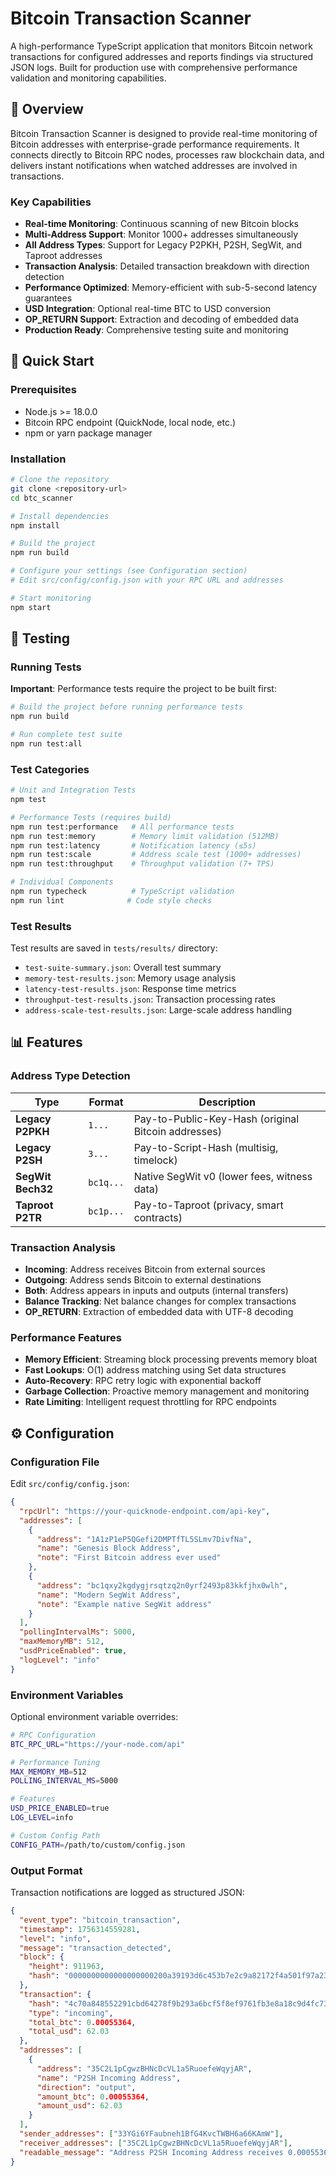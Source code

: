 # Bitcoin Transaction Scanner

A high-performance TypeScript application that monitors Bitcoin network transactions for configured addresses and reports findings via structured JSON logs. Built for production use with comprehensive performance validation and monitoring capabilities.

## 🎯 Overview

Bitcoin Transaction Scanner is designed to provide real-time monitoring of Bitcoin addresses with enterprise-grade performance requirements. It connects directly to Bitcoin RPC nodes, processes raw blockchain data, and delivers instant notifications when watched addresses are involved in transactions.

### Key Capabilities
- **Real-time Monitoring**: Continuous scanning of new Bitcoin blocks
- **Multi-Address Support**: Monitor 1000+ addresses simultaneously
- **All Address Types**: Support for Legacy P2PKH, P2SH, SegWit, and Taproot addresses
- **Transaction Analysis**: Detailed transaction breakdown with direction detection
- **Performance Optimized**: Memory-efficient with sub-5-second latency guarantees
- **USD Integration**: Optional real-time BTC to USD conversion
- **OP_RETURN Support**: Extraction and decoding of embedded data
- **Production Ready**: Comprehensive testing suite and monitoring

## 🚀 Quick Start

### Prerequisites
- Node.js >= 18.0.0
- Bitcoin RPC endpoint (QuickNode, local node, etc.)
- npm or yarn package manager

### Installation

```bash
# Clone the repository
git clone <repository-url>
cd btc_scanner

# Install dependencies
npm install

# Build the project
npm run build

# Configure your settings (see Configuration section)
# Edit src/config/config.json with your RPC URL and addresses

# Start monitoring
npm start
```
## 🧪 Testing

### Running Tests

**Important**: Performance tests require the project to be built first:

```bash
# Build the project before running performance tests
npm run build

# Run complete test suite
npm run test:all
```

### Test Categories

```bash
# Unit and Integration Tests
npm test

# Performance Tests (requires build)
npm run test:performance   # All performance tests
npm run test:memory        # Memory limit validation (512MB)
npm run test:latency       # Notification latency (≤5s)
npm run test:scale         # Address scale test (1000+ addresses)
npm run test:throughput    # Throughput validation (7+ TPS)

# Individual Components
npm run typecheck          # TypeScript validation
npm run lint              # Code style checks
```

### Test Results

Test results are saved in `tests/results/` directory:
- `test-suite-summary.json`: Overall test summary
- `memory-test-results.json`: Memory usage analysis
- `latency-test-results.json`: Response time metrics
- `throughput-test-results.json`: Transaction processing rates
- `address-scale-test-results.json`: Large-scale address handling

## 📊 Features

### Address Type Detection
| Type | Format | Description |
|------|--------|-------------|
| **Legacy P2PKH** | `1...` | Pay-to-Public-Key-Hash (original Bitcoin addresses) |
| **Legacy P2SH** | `3...` | Pay-to-Script-Hash (multisig, timelock) |
| **SegWit Bech32** | `bc1q...` | Native SegWit v0 (lower fees, witness data) |
| **Taproot P2TR** | `bc1p...` | Pay-to-Taproot (privacy, smart contracts) |

### Transaction Analysis
- **Incoming**: Address receives Bitcoin from external sources
- **Outgoing**: Address sends Bitcoin to external destinations
- **Both**: Address appears in inputs and outputs (internal transfers)
- **Balance Tracking**: Net balance changes for complex transactions
- **OP_RETURN**: Extraction of embedded data with UTF-8 decoding

### Performance Features
- **Memory Efficient**: Streaming block processing prevents memory bloat
- **Fast Lookups**: O(1) address matching using Set data structures
- **Auto-Recovery**: RPC retry logic with exponential backoff
- **Garbage Collection**: Proactive memory management and monitoring
- **Rate Limiting**: Intelligent request throttling for RPC endpoints

## ⚙️ Configuration

### Configuration File

Edit `src/config/config.json`:

```json
{
  "rpcUrl": "https://your-quicknode-endpoint.com/api-key",
  "addresses": [
    {
      "address": "1A1zP1eP5QGefi2DMPTfTL5SLmv7DivfNa",
      "name": "Genesis Block Address",
      "note": "First Bitcoin address ever used"
    },
    {
      "address": "bc1qxy2kgdygjrsqtzq2n0yrf2493p83kkfjhx0wlh",
      "name": "Modern SegWit Address",
      "note": "Example native SegWit address"
    }
  ],
  "pollingIntervalMs": 5000,
  "maxMemoryMB": 512,
  "usdPriceEnabled": true,
  "logLevel": "info"
}
```

### Environment Variables

Optional environment variable overrides:

```bash
# RPC Configuration
BTC_RPC_URL="https://your-node.com/api"

# Performance Tuning
MAX_MEMORY_MB=512
POLLING_INTERVAL_MS=5000

# Features
USD_PRICE_ENABLED=true
LOG_LEVEL=info

# Custom Config Path
CONFIG_PATH=/path/to/custom/config.json
```

### Output Format

Transaction notifications are logged as structured JSON:

```json
{
  "event_type": "bitcoin_transaction",
  "timestamp": 1756314559281,
  "level": "info",
  "message": "transaction_detected",
  "block": {
    "height": 911963,
    "hash": "0000000000000000000200a39193d6c453b7e2c9a82172f4a501f97a23fdd5c5"
  },
  "transaction": {
    "hash": "4c70a848552291cbd64278f9b293a6bcf5f8ef9761fb3e8a18c9d4fc7375a43f",
    "type": "incoming",
    "total_btc": 0.00055364,
    "total_usd": 62.03
  },
  "addresses": [
    {
      "address": "35C2L1pCgwzBHNcDcVL1a5RuoefeWqyjAR",
      "name": "P2SH Incoming Address",
      "direction": "output",
      "amount_btc": 0.00055364,
      "amount_usd": 62.03
    }
  ],
  "sender_addresses": ["33YGi6YFaubneh1BfG4KvcTWBH6a66KAmW"],
  "receiver_addresses": ["35C2L1pCgwzBHNcDcVL1a5RuoefeWqyjAR"],
  "readable_message": "Address P2SH Incoming Address receives 0.00055364 BTC ($62.03) from 33YGi6YFaubneh1BfG4KvcTWBH6a66KAmW | Legacy P2SH | TX: 4c70a848552291cbd64278f9b293a6bcf5f8ef9761fb3e8a18c9d4fc7375a43f"
}
```
